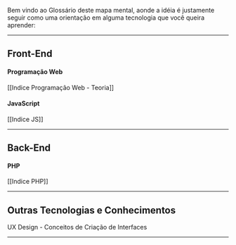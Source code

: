 Bem vindo ao Glossário deste mapa mental, aonde a idéia é justamente seguir como uma  orientação em alguma tecnologia que você queira aprender:
_______________________________________________________________________________
## Front-End

#### Programação Web
[[Indice Programação Web - Teoria]]

#### JavaScript
[[Indice JS]]
_______________________________________________________________________________
## Back-End

#### PHP
[[Indice PHP]]
_______________________________________________________________________________
## Outras Tecnologias e Conhecimentos

UX Design - Conceitos de Criação de Interfaces
_____




